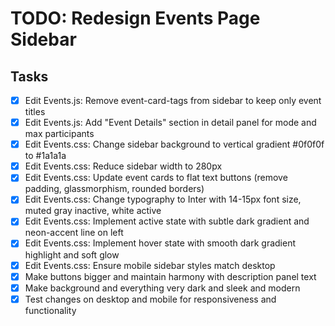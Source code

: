 # TODO: Redesign Events Page Sidebar

## Tasks
- [x] Edit Events.js: Remove event-card-tags from sidebar to keep only event titles
- [x] Edit Events.js: Add "Event Details" section in detail panel for mode and max participants
- [x] Edit Events.css: Change sidebar background to vertical gradient #0f0f0f to #1a1a1a
- [x] Edit Events.css: Reduce sidebar width to 280px
- [x] Edit Events.css: Update event cards to flat text buttons (remove padding, glassmorphism, rounded borders)
- [x] Edit Events.css: Change typography to Inter with 14-15px font size, muted gray inactive, white active
- [x] Edit Events.css: Implement active state with subtle dark gradient and neon-accent line on left
- [x] Edit Events.css: Implement hover state with smooth dark gradient highlight and soft glow
- [x] Edit Events.css: Ensure mobile sidebar styles match desktop
- [x] Make buttons bigger and maintain harmony with description panel text
- [x] Make background and everything very dark and sleek and modern
- [x] Test changes on desktop and mobile for responsiveness and functionality
